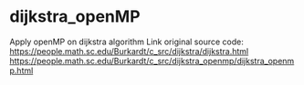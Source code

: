 # dijkstra_openMP
Apply openMP on dijkstra algorithm
Link original source code:
  https://people.math.sc.edu/Burkardt/c_src/dijkstra/dijkstra.html
  https://people.math.sc.edu/Burkardt/c_src/dijkstra_openmp/dijkstra_openmp.html
